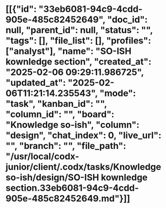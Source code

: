 # [[{"id": "33eb6081-94c9-4cdd-905e-485c82452649", "doc_id": null, "parent_id": null, "status": "", "tags": [], "file_list": [], "profiles": ["analyst"], "name": "SO-ISH kownledge section", "created_at": "2025-02-06 09:29:11.986725", "updated_at": "2025-02-06T11:21:14.235543", "mode": "task", "kanban_id": "", "column_id": "", "board": "Knowledge so-ish", "column": "design", "chat_index": 0, "live_url": "", "branch": "", "file_path": "/usr/local/codx-junior/client/.codx/tasks/Knowledge so-ish/design/SO-ISH kownledge section.33eb6081-94c9-4cdd-905e-485c82452649.md"}]]